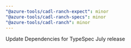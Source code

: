 ```yaml
---
"@azure-tools/cadl-ranch-expect": minor
"@azure-tools/cadl-ranch-specs": minor
"@azure-tools/cadl-ranch": minor
---
```


Update Dependencies for TypeSpec July release
